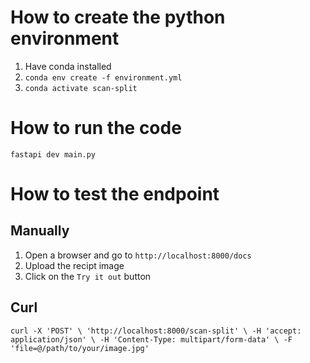 # How to create the python environment

1. Have conda installed
2. `conda env create -f environment.yml`
3. `conda activate scan-split`

# How to run the code
`fastapi dev main.py`

# How to test the endpoint
## Manually

1. Open a browser and go to `http://localhost:8000/docs`
2. Upload the recipt image
3. Click on the `Try it out` button

## Curl
`curl -X 'POST' \
  'http://localhost:8000/scan-split' \
  -H 'accept: application/json' \
  -H 'Content-Type: multipart/form-data' \
  -F 'file=@/path/to/your/image.jpg'`
